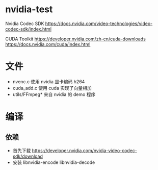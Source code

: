# nvidia-test

Nvidia Codec SDK
https://docs.nvidia.com/video-technologies/video-codec-sdk/index.html

CUDA Toolkit
https://developer.nvidia.com/zh-cn/cuda-downloads
https://docs.nvidia.com/cuda/index.html


# 文件

* nvenc.c 使用 nvidia 显卡编码 h264
* cuda_add.c 使用 cuda 实现了向量相加
* utils/FFmpeg* 来自 nvidia 的 demo 程序


# 编译

## 依赖

* 首先下载 https://developer.nvidia.com/nvidia-video-codec-sdk/download
* 安装 libnvidia-encode libnvidia-decode
